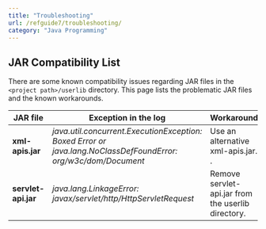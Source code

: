 ```yaml
---
title: "Troubleshooting"
url: /refguide7/troubleshooting/
category: "Java Programming"
---
```



## JAR Compatibility List

There are some known compatibility issues regarding JAR files in the `<project path>/userlib` directory. This page lists the problematic JAR files and the known workarounds.

| JAR file | Exception in the log | Workaround |
| --- | --- | --- |
| **xml-apis.jar** | _java.util.concurrent.ExecutionException: Boxed Error or java.lang.NoClassDefFoundError: org/w3c/dom/Document_ | Use an alternative xml-apis.jar. . |
| **servlet-api.jar** | _java.lang.LinkageError: javax/servlet/http/HttpServletRequest_ | Remove servlet-api.jar from the userlib directory. |
